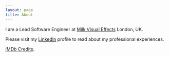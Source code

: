 ```yaml
---
layout: page
title: About
---
```

I am a Lead Software Engineer at [Milk Visual Effects](https://www.milk-vfx.com/) London, UK.

Please visit my [LinkedIn](http://uk.linkedin.com/in/pierpaolociarravano/en) profile to read about my professional experiences.

[IMDb Credits](https://www.imdb.com/name/nm12271878/).
